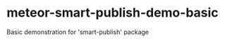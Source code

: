 meteor-smart-publish-demo-basic
===============================

Basic demonstration for 'smart-publish' package
